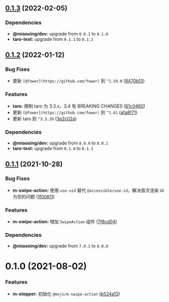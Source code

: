 ## [0.1.3](https://github.com/miaoxing/mxjs-m-swipe-action/compare/v0.1.2...v0.1.3) (2022-02-05)





### Dependencies

* **@miaoxing/dev:** upgrade from `8.0.1` to `8.1.0`
* **taro-test:** upgrade from `0.1.1` to `0.1.2`

## [0.1.2](https://github.com/miaoxing/mxjs-m-swipe-action/compare/v0.1.1...v0.1.2) (2022-01-12)


### Bug Fixes

* 更新 `[@fower](https://github.com/fower)` 到 `^1.59.0` ([8470b13](https://github.com/miaoxing/mxjs-m-swipe-action/commit/8470b136f6061e639f320f712ab1acbb9feebd6d))


### Features

* **taro:** 限制 taro 为 3.3.x，3.4 有 BREAKING CHANGES ([61c0460](https://github.com/miaoxing/mxjs-m-swipe-action/commit/61c046087c96facdbd23a0f44f1bea7103ff0ce7))
* 更新 `[@fower](https://github.com/fower)` 到 `^1.61` ([afa8f71](https://github.com/miaoxing/mxjs-m-swipe-action/commit/afa8f71665b5becec6018f7a23fb4f9a8d64e918))
* 更新 taro 到 `^3.3.20` ([3e2c02a](https://github.com/miaoxing/mxjs-m-swipe-action/commit/3e2c02a7cde6e0b13fa992c217e0164d9c2f3085))





### Dependencies

* **@miaoxing/dev:** upgrade from `8.0.0` to `8.0.1`
* **taro-test:** upgrade from `0.1.0` to `0.1.1`

## [0.1.1](https://github.com/miaoxing/mxjs-m-swipe-action/compare/v0.1.0...v0.1.1) (2021-10-28)


### Bug Fixes

* **m-swipe-action:** 使用 `use-uid` 替代 `@accessible/use-id`，解决首次渲染 id 为空的问题 ([1f00611](https://github.com/miaoxing/mxjs-m-swipe-action/commit/1f006119dc3fb345c1ae18fae6be9f6c2d085ddf))


### Features

* **m-swipe-action:** 增加 `SwipeAction` 组件 ([7f8cd04](https://github.com/miaoxing/mxjs-m-swipe-action/commit/7f8cd04893c716959bb8469d3c09eab09b8b01d4))





### Dependencies

* **@miaoxing/dev:** upgrade from `7.0.1` to `8.0.0`

# 0.1.0 (2021-08-02)


### Features

* **m-stepper:** 初始化 `@mxjs/m-swipe-action` ([b524a13](https://github.com/miaoxing/mxjs-m-swipe-action/commit/b524a13c531658a442eb528e8606af365074fef4))
